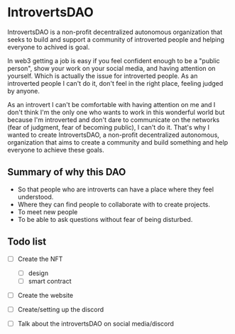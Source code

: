 
# IntrovertsDAO
IntrovertsDAO is a non-profit decentralized autonomous organization that seeks to build and support a community of introverted people and helping everyone to achived is goal.

In web3 getting a job is easy if you feel confident enough to be a "public person", show your work on your social media, and having attention on yourself. Which is actually the issue for introverted people. As an introverted people I can't do it, don't feel in the right place, feeling judged by anyone.

As an introvert I can't be comfortable with having attention on me and I don't think I'm the only one who wants to work in this wonderful world but because I'm introverted and don't dare to communicate on the networks (fear of judgment, fear of becoming public), I can't do it. That's why I wanted to create IntrovertsDAO, a non-profit decentralized autonomous, organization that aims to create a community and build something and help everyone to achieve these goals.

## Summary of why this DAO
- So that people who are introverts can have a place where they feel understood.
- Where they can find people to collaborate with to create projects.
- To meet new people
- To be able to ask questions without fear of being disturbed.

## Todo list
- [ ] Create the NFT
   - [ ] design
   - [ ] smart contract
- [ ] Create the website 
- [ ] Create/setting up the discord
- [ ] Talk about the introvertsDAO on social media/discord


